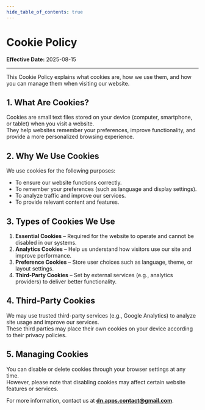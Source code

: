 ```yaml
---
hide_table_of_contents: true
---
```


# Cookie Policy  
**Effective Date:** 2025-08-15  

---

This Cookie Policy explains what cookies are, how we use them, and how you can manage them when visiting our website.  

## 1. What Are Cookies?  
Cookies are small text files stored on your device (computer, smartphone, or tablet) when you visit a website.  
They help websites remember your preferences, improve functionality, and provide a more personalized browsing experience.  

## 2. Why We Use Cookies  
We use cookies for the following purposes:  
- To ensure our website functions correctly.  
- To remember your preferences (such as language and display settings).  
- To analyze traffic and improve our services.  
- To provide relevant content and features.  

## 3. Types of Cookies We Use  
1. **Essential Cookies** – Required for the website to operate and cannot be disabled in our systems.  
2. **Analytics Cookies** – Help us understand how visitors use our site and improve performance.  
3. **Preference Cookies** – Store user choices such as language, theme, or layout settings.  
4. **Third-Party Cookies** – Set by external services (e.g., analytics providers) to deliver better functionality.  

## 4. Third-Party Cookies  
We may use trusted third-party services (e.g., Google Analytics) to analyze site usage and improve our services.  
These third parties may place their own cookies on your device according to their privacy policies.  

## 5. Managing Cookies  
You can disable or delete cookies through your browser settings at any time.  
However, please note that disabling cookies may affect certain website features or services.  

For more information, contact us at **dn.apps.contact@gmail.com**.